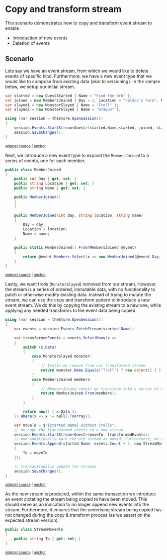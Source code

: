 # Copy and transform stream

This scenario demonstrates how to copy and transform event stream to enable

* Introduction of new events
* Deletion of events

## Scenario

Lets say we have an event stream, from which we would like to delete events of specific kind. Furthermore, we have a new event type that we would like to compose from existing data (akin to versioning). In the sample below, we setup our initial stream.

<!-- snippet: sample_scenario-copyandtransformstream-setup -->
<a id='snippet-sample_scenario-copyandtransformstream-setup'></a>
```cs
var started = new QuestStarted { Name = "Find the Orb" };
var joined = new MembersJoined { Day = 2, Location = "Faldor's Farm", Members = new[] { "Garion", "Polgara", "Belgarath" } };
var slayed1 = new MonsterSlayed { Name = "Troll" };
var slayed2 = new MonsterSlayed { Name = "Dragon" };

using (var session = theStore.OpenSession())
{
    session.Events.StartStream<Quest>(started.Name,started, joined, slayed1, slayed2);
    session.SaveChanges();
}
```
<sup><a href='https://github.com/JasperFx/marten/blob/master/src/Marten.Testing/CoreFunctionality/ScenarioCopyAndReplaceStream.cs#L24-L35' title='Snippet source file'>snippet source</a> | <a href='#snippet-sample_scenario-copyandtransformstream-setup' title='Start of snippet'>anchor</a></sup>
<!-- endSnippet -->

Next, we introduce a new event type to expand the `MembersJoined` to a series of events, one for each member.

<!-- snippet: sample_scenario-copyandtransformstream-newevent -->
<a id='snippet-sample_scenario-copyandtransformstream-newevent'></a>
```cs
public class MemberJoined
{
    public int Day { get; set; }
    public string Location { get; set; }
    public string Name { get; set; }

    public MemberJoined()
    {
    }

    public MemberJoined(int day, string location, string name)
    {
        Day = day;
        Location = location;
        Name = name;
    }

    public static MemberJoined[] From(MembersJoined @event)
    {
        return @event.Members.Select(x => new MemberJoined(@event.Day, @event.Location, x)).ToArray();
    }
}
```
<sup><a href='https://github.com/JasperFx/marten/blob/master/src/Marten.Testing/CoreFunctionality/ScenarioCopyAndReplaceStream.cs#L76-L99' title='Snippet source file'>snippet source</a> | <a href='#snippet-sample_scenario-copyandtransformstream-newevent' title='Start of snippet'>anchor</a></sup>
<!-- endSnippet -->

Lastly, we want trolls (`MonsterSlayed`) removed from our stream. However, the stream is a series of ordered, immutable data, with no functionality to patch or otherwise modify existing data. Instead of trying to mutate the stream, we can use the copy and transform pattern to introduce a new event stream. We do this by copying the existing stream to a new one, while applying any needed transforms to the event data being copied.

<!-- snippet: sample_scenario-copyandtransformstream-transform -->
<a id='snippet-sample_scenario-copyandtransformstream-transform'></a>
```cs
using (var session = theStore.OpenSession())
{
    var events = session.Events.FetchStream(started.Name);

    var transformedEvents = events.SelectMany(x =>
    {
        switch (x.Data)
        {
            case MonsterSlayed monster:
            {
                // Trolls we remove from our transformed stream
                return monster.Name.Equals("Troll") ? new object[] { } : new[] { monster };
            }
            case MembersJoined members:
            {
                // MembersJoined events we transform into a series of events
                return MemberJoined.From(members);
            }
        }

        return new[] { x.Data };
    }).Where(x => x != null).ToArray();

    var moveTo = $"{started.Name} without Trolls";
    // We copy the transformed events to a new stream
    session.Events.StartStream<Quest>(moveTo, transformedEvents);
    // And additionally mark the old stream as moved. Furthermore, we assert on the new expected stream version to guard against any racing updates
    session.Events.Append(started.Name, events.Count + 1, new StreamMovedTo
    {
        To = moveTo
    });

    // Transactionally update the streams.
    session.SaveChanges();
}
```
<sup><a href='https://github.com/JasperFx/marten/blob/master/src/Marten.Testing/CoreFunctionality/ScenarioCopyAndReplaceStream.cs#L37-L73' title='Snippet source file'>snippet source</a> | <a href='#snippet-sample_scenario-copyandtransformstream-transform' title='Start of snippet'>anchor</a></sup>
<!-- endSnippet -->

As the new stream is produced, within the same transaction we introduce an event dictating the stream being copied to have been moved. This should serve as an indication to no longer append new events into the stream. Furthermore, it ensures that the underlying stream being copied has not changed during the copy & transform process (as we assert on the expected stream version).

<!-- snippet: sample_scenario-copyandtransformstream-streammoved -->
<a id='snippet-sample_scenario-copyandtransformstream-streammoved'></a>
```cs
public class StreamMovedTo
{
    public string To { get; set; }
}
```
<sup><a href='https://github.com/JasperFx/marten/blob/master/src/Marten.Testing/CoreFunctionality/ScenarioCopyAndReplaceStream.cs#L101-L106' title='Snippet source file'>snippet source</a> | <a href='#snippet-sample_scenario-copyandtransformstream-streammoved' title='Start of snippet'>anchor</a></sup>
<!-- endSnippet -->
